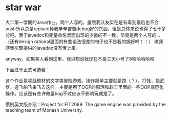 # star war
大二第一学期的Java作业，两个人写的，虽然我队友实在是有毒到最后也不会push所以总是replace掉我辛辛苦苦debug好的东西，但是总体来说也得了七十多分吧。至于javadoc和变量命名里面出现的少量的不一致，毕竟是两个人写的...（还有design rational里面的有些语法很差的句子也不是我的锅好吗！！）
老师游戏引擎提供的javadoc没有传上来。

anyway，如果某人看到这里，我只想说我现在不是三无小号了8哈哈哈哈哈

下面过于正式可选看：

这个作业是星战题材的文字类冒险游戏，操作简单主要就是跑（？），打怪，捡武器，造飞船飞来飞去这样。主要是用了OOP的原理和软工里面的一些OOP规范化操作。应该是有些许微量bug不过应该不影响玩就是了。

惯例英文版介绍：Project for FIT2099. The game engine was provided by the teaching team of Monash University.
